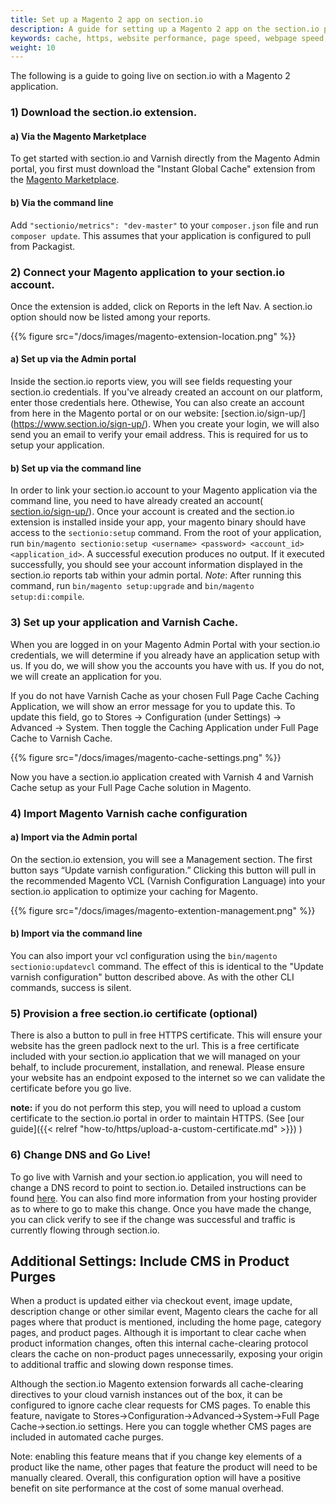 ```yaml
---
title: Set up a Magento 2 app on section.io
description: A guide for setting up a Magento 2 app on the section.io platform.
keywords: cache, https, website performance, page speed, webpage speed, website security, content delivery network, CDN
weight: 10
---
```


The following is a guide to going live on section.io with a Magento 2 application.

### 1) Download the section.io extension.

#### a) Via the Magento Marketplace
  To get started with section.io and Varnish directly from the Magento Admin portal, you first must download the "Instant Global Cache" extension from the [Magento Marketplace](https://marketplace.magento.com/sectionio-metrics.html).

#### b) Via the command line
  Add `"sectionio/metrics": "dev-master"` to your `composer.json` file and run `composer update`. This assumes that your application is configured to pull from Packagist.

### 2) Connect your Magento application to your section.io account.   

Once the extension is added, click on Reports in the left Nav. A section.io option should now be listed among your reports.

{{% figure src="/docs/images/magento-extension-location.png" %}}

#### a) Set up via the Admin portal
Inside the section.io reports view, you will see fields requesting your section.io credentials. If you've already created an account on our platform, enter those credentials here. Othewise, You can also create an account from here in the Magento portal or on our website: [section.io/sign-up/] (https://www.section.io/sign-up/). When you create your login, we will also send you an email to verify your email address. This is required for us to setup your application.

#### b) Set up via the command line  
In order to link your section.io account to your Magento application via the command line, you need to have already created an account( [section.io/sign-up/](https://www.section.io/sign-up/)). Once your account is created and the section.io extension is installed inside your app, your magento binary should have access to the `sectionio:setup` command. From the root of your application, run `bin/magento sectionio:setup <username> <password> <account_id> <application_id>`. A successful execution produces no output. If it executed successfully, you should see your account information displayed in the section.io reports tab within your admin portal. *Note*: After running this command, run `bin/magento setup:upgrade` and `bin/magento setup:di:compile`.

### 3) Set up your application and Varnish Cache.

When you are logged in on your Magento Admin Portal with your section.io credentials, we will determine if you already have an application setup with us. If you do, we will show you the accounts you have with us. If you do not, we will create an application for you.

If you do not have Varnish Cache as your chosen Full Page Cache Caching Application, we will show an error message for you to update this. To update this field, go to Stores -> Configuration (under Settings) -> Advanced -> System. Then toggle the Caching Application under Full Page Cache to Varnish Cache.

{{% figure src="/docs/images/magento-cache-settings.png" %}}

Now you have a section.io application created with Varnish 4 and Varnish Cache setup as your Full Page Cache solution in Magento.

### 4) Import Magento Varnish cache configuration

#### a) Import via the Admin portal
On the section.io extension, you will see a Management section. The first button says “Update varnish configuration.” Clicking this button will pull in the recommended Magento VCL (Varnish Configuration Language) into your section.io application to optimize your caching for Magento.

{{% figure src="/docs/images/magento-extention-management.png" %}}

#### b) Import via the command line

You can also import your vcl configuration using the `bin/magento sectionio:updatevcl` command. The effect of this is identical to the "Update varnish configuration" button described above. As with the other CLI commands, success is silent.

### 5) Provision a free section.io certificate (optional)

There is also a button to pull in free HTTPS certificate. This will ensure your website has the green padlock next to the url. This is a free certificate included with your section.io application that we will managed on your behalf, to include procurement, installation, and renewal. Please ensure your website has an endpoint exposed to the internet so we can validate the certificate before you go live.

**note:** if you do not perform this step, you will need to upload a custom certificate to the section.io portal in order to maintain HTTPS. (See [our guide]({{< relref "how-to/https/upload-a-custom-certificate.md" >}}) )

### 6) Change DNS and Go Live!

To go live with Varnish and your section.io application, you will need to change a DNS record to point to section.io. Detailed instructions can be found [here](https://www.section.io/docs/change-dns/#dns-hosting-with-your-current-provider). You can also find more information from your hosting provider as to where to go to make this change. Once you have made the change, you can click verify to see if the change was successful and traffic is currently flowing through section.io.

## Additional Settings: Include CMS in Product Purges

When a product is updated either via checkout event, image update, description change or other similar event, Magento clears the cache for all pages where that product is mentioned, including the home page, category pages, and product pages. Although it is important to clear cache when product information changes, often this internal cache-clearing protocol clears the cache on non-product pages unnecessarily, exposing your origin to additional traffic and slowing down response times.

Although the section.io Magento extension forwards all cache-clearing directives to your cloud varnish instances out of the box, it can be configured to ignore cache clear requests for CMS pages. To enable this feature, navigate to Stores->Configuration->Advanced->System->Full Page Cache->section.io settings. Here you can toggle whether CMS pages are included in automated cache purges.

Note: enabling this feature means that if you change key elements of a product like the name, other pages that feature the product will need to be manually cleared. Overall, this configuration option will have a positive benefit on site performance at the cost of some manual overhead.  


  [free Turpentine Magento extension]: http://www.magentocommerce.com/magento-connect/turpentine-varnish-cache.html
  [official instructions]: https://github.com/nexcess/magento-turpentine/wiki/Installation
  [lastest section.io cli bridge here]: https://github.com/section-io/varnish-cli-bridge/releases/latest
  [Configure and use Varnish]: http://devdocs.magento.com/guides/v2.0/config-guide/varnish/config-varnish.html
  [Install Varnish]: http://devdocs.magento.com/guides/v2.0/config-guide/varnish/config-varnish-install.html
  [Configure Varnish and your web server]: http://devdocs.magento.com/guides/v2.0/config-guide/varnish/config-varnish-configure.html
  [Configure Magento to use Varnish]: http://devdocs.magento.com/guides/v2.0/config-guide/varnish/config-varnish-magento.html

